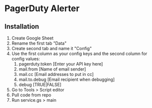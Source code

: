 # PagerDuty Alerter

## Installation

1. Create Google Sheet
1. Rename the first tab "Data"
1. Create second tab and name it "Config"
1. Use the first column as your config keys and the second column for config values:
    1. pagerduty.token [Enter your API key here]
    1. mail.from [Name of email sender]
    1. mail.cc [Email addresses to put in cc]
    1. mail.to.debug [Email recipient when debugging]
    1. debug [TRUE|FALSE]
1. Go to Tools > Script editor
1. Pull code from repo
1. Run service.gs > main
